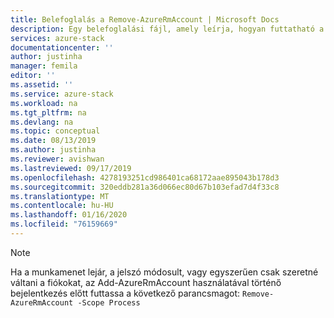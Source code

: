 ```yaml
---
title: Belefoglalás a Remove-AzureRmAccount | Microsoft Docs
description: Egy belefoglalási fájl, amely leírja, hogyan futtatható a Remove-AzureRmAccount.
services: azure-stack
documentationcenter: ''
author: justinha
manager: femila
editor: ''
ms.assetid: ''
ms.service: azure-stack
ms.workload: na
ms.tgt_pltfrm: na
ms.devlang: na
ms.topic: conceptual
ms.date: 08/13/2019
ms.author: justinha
ms.reviewer: avishwan
ms.lastreviewed: 09/17/2019
ms.openlocfilehash: 4278193251cd986401ca68172aae895043b178d3
ms.sourcegitcommit: 320eddb281a36d066ec80d67b103efad7d4f33c8
ms.translationtype: MT
ms.contentlocale: hu-HU
ms.lasthandoff: 01/16/2020
ms.locfileid: "76159669"
---
```

>[!Note]
>Ha a munkamenet lejár, a jelszó módosult, vagy egyszerűen csak szeretné váltani a fiókokat, az Add-AzureRmAccount használatával történő bejelentkezés előtt futtassa a következő parancsmagot: `Remove-AzureRmAccount -Scope Process`
